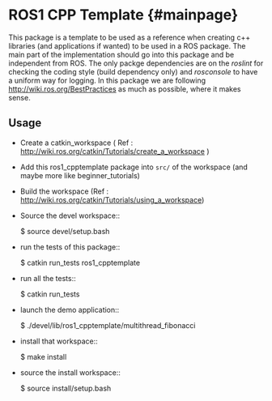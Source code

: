 ROS1 CPP Template     {#mainpage}
=================

This package is a template to be used as a reference when creating c++ libraries (and applications if wanted) to be used in a ROS package. The main part of the implementation should go into this package and be independent from ROS.
The only packge dependencies are on the *roslint* for checking the coding style (build dependency only) and *rosconsole* to have a uniform way for logging. In this package we are following http://wiki.ros.org/BestPractices as much as possible, where it makes sense.

Usage
-----

- Create a catkin_workspace ( Ref : http://wiki.ros.org/catkin/Tutorials/create_a_workspace )
- Add this ros1_cpptemplate package into ``src/`` of the workspace (and maybe more like beginner_tutorials)
- Build the workspace (Ref : http://wiki.ros.org/catkin/Tutorials/using_a_workspace)
- Source the devel workspace::

    $ source devel/setup.bash

- run the tests of this package::

    $ catkin run_tests ros1_cpptemplate

- run all the tests::

    $ catkin run_tests

- launch the demo application::

    $ ./devel/lib/ros1_cpptemplate/multithread_fibonacci

- install that workspace::

    $ make install

- source the install workspace::

    $ source install/setup.bash




